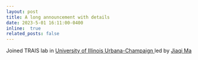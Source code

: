 ```yaml
---
layout: post
title: A long announcement with details
date: 2023-5-01 16:11:00-0400
inline:  true
related_posts: false
---
```


Joined TRAIS lab in <a href= 'https://ischool.illinois.edu'> University of Illinois Urbana-Champaign </a> led by <a href='https://jiaqima.github.io'> Jiaqi Ma </a>
